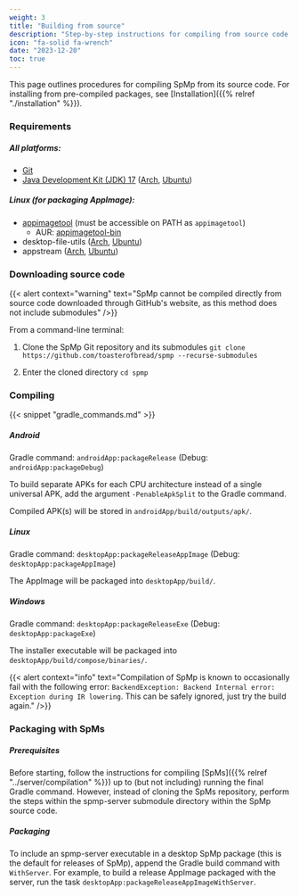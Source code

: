 ```yaml
---
weight: 3
title: "Building from source"
description: "Step-by-step instructions for compiling from source code for each platform"
icon: "fa-solid fa-wrench"
date: "2023-12-20"
toc: true
---
```


This page outlines procedures for compiling SpMp from its source code. For installing from pre-compiled packages, see [Installation]({{% relref "./installation" %}}).

### Requirements

##### All platforms:
- [Git](https://git-scm.com/download/)
- [Java Development Kit (JDK) 17](https://www.oracle.com/java/technologies/downloads/#java17) ([Arch](https://archlinux.org/packages/extra/x86_64/jre17-openjdk/), [Ubuntu](https://packages.ubuntu.com/focal/openjdk-17-jre))

##### Linux (for packaging AppImage):
- [appimagetool](https://github.com/AppImage/appimagetool/releases/) (must be accessible on PATH as `appimagetool`)
    - AUR: [appimagetool-bin](https://aur.archlinux.org/packages/appimagetool-bin)
- desktop-file-utils ([Arch](https://archlinux.org/packages/extra/x86_64/desktop-file-utils/), [Ubuntu](https://packages.ubuntu.com/desktop-file-utils))
- appstream ([Arch](https://archlinux.org/packages/extra/x86_64/appstream/), [Ubuntu](https://packages.ubuntu.com/search?keywords=appstream))

### Downloading source code

{{< alert context="warning" text="SpMp cannot be compiled directly from source code downloaded through GitHub's website, as this method does not include submodules" />}}

From a command-line terminal:

1. Clone the SpMp Git repository and its submodules
`git clone https://github.com/toasterofbread/spmp --recurse-submodules`

2. Enter the cloned directory `cd spmp`

### Compiling

{{< snippet "gradle_commands.md" >}}

##### Android

Gradle command: `androidApp:packageRelease` (Debug: `androidApp:packageDebug`)

To build separate APKs for each CPU architecture instead of a single universal APK, add the argument `-PenableApkSplit` to the Gradle command.

Compiled APK(s) will be stored in `androidApp/build/outputs/apk/`.

##### Linux

Gradle command: `desktopApp:packageReleaseAppImage` (Debug: `desktopApp:packageAppImage`)

The AppImage will be packaged into `desktopApp/build/`.

##### Windows

Gradle command: `desktopApp:packageReleaseExe` (Debug: `desktopApp:packageExe`)

The installer executable will be packaged into `desktopApp/build/compose/binaries/`.

{{< alert context="info" text="Compilation of SpMp is known to occasionally fail with the following error: `BackendException: Backend Internal error: Exception during IR lowering`. This can be safely ignored, just try the build again." />}}

### Packaging with SpMs

##### Prerequisites

Before starting, follow the instructions for compiling [SpMs]({{% relref "../server/compilation" %}}) up to (but not including) running the final Gradle command. However, instead of cloning the SpMs repository, perform the steps within the spmp-server submodule directory within the SpMp source code.

##### Packaging

To include an spmp-server executable in a desktop SpMp package (this is the default for releases of SpMp), append the Gradle build command with `WithServer`. For example, to build a release AppImage packaged with the server, run the task `desktopApp:packageReleaseAppImageWithServer`.
